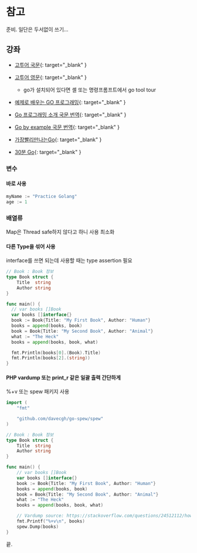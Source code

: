 # 참고

준비. 일단은 두서없이 쓰기...

## 강좌
* [고투어 국문](https://go-tour-kr.appspot.com){: target="_blank" }
* [고투어 영문](https://tour.golang.org){: target="_blank" }
  * go가 설치되어 있다면 셸 또는 명령프롬프트에서 go tool tour

* [예제로 배우는 GO 프로그래밍](http://golang.site/){: target="_blank" }
* [Go 프로그래밍 소개 국문 번역](http://codingnuri.com/golang-book/){: target="_blank" }
* [Go by example 국문 번역](https://mingrammer.com/gobyexample/){: target="_blank" }
* [가장빨리만나는Go](http://pyrasis.com/go.html){: target="_blank" }
* [30분 Go](https://programmers.co.kr/learn/courses/13){: target="_blank" }

### 변수
#### 바로 사용
```go
myName := "Practice Golang"
age := 1
```

### 배열류
Map은 Thread safe하지 않다고 하니 사용 최소화
#### 다른 Type을 섞어 사용
interface를 쓰면 되는데 사용할 때는 type assertion 필요
```go
// Book : Book 정보
type Book struct {
	Title  string
	Author string
}

func main() {
  // var books []Book
  var books []interface{}
  book := Book{Title: "My First Book", Author: "Human"}
  books = append(books, book)
  book = Book{Title: "My Second Book", Author: "Animal"}
  what := "The Heck"
  books = append(books, book, what)

  fmt.Println(books[0].(Book).Title)
  fmt.Println(books[2].(string))
}
```

#### PHP vardump 또는 print_r 같은 일괄 출력 간단하게
%+v 또는 spew 패키지 사용

```go
import (
	"fmt"

	"github.com/davecgh/go-spew/spew"
)

// Book : Book 정보
type Book struct {
	Title  string
	Author string
}

func main() {
	// var books []Book
	var books []interface{}
	book := Book{Title: "My First Book", Author: "Human"}
	books = append(books, book)
	book = Book{Title: "My Second Book", Author: "Animal"}
	what := "The Heck"
	books = append(books, book, what)

	// Vardump source: https://stackoverflow.com/questions/24512112/how-to-print-struct-variables-in-console
	fmt.Printf("%+v\n", books)
	spew.Dump(books)
}
```

끝.
